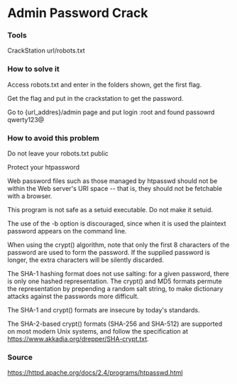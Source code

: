# Admin Password Crack

### Tools

CrackStation
url/robots.txt

### How to solve it
Access robots.txt and enter in the folders shown, get the first flag.

Get the flag and put in the crackstation to get the password.

Go to {url_addres}/admin page and put login :root and found passowrd qwerty123@

### How to avoid this problem
Do not leave your robots.txt public

Protect your htpassword

Web password files such as those managed by htpasswd should not be within the
Web server's URI space -- that is, they should not be fetchable with a browser.

This program is not safe as a setuid executable. Do not make it setuid.

The use of the -b option is discouraged, since when it is used the plaintext
password appears on the command line.

When using the crypt() algorithm, note that only the first 8 characters of the
password are used to form the password. If the supplied password is longer, the
extra characters will be silently discarded.

The SHA-1 hashing format does not use salting: for a given password, there is
only one hashed representation. The crypt() and MD5 formats permute the
representation by prepending a random salt string, to make dictionary attacks
against the passwords more difficult.

The SHA-1 and crypt() formats are insecure by today's standards.

The SHA-2-based crypt() formats (SHA-256 and SHA-512) are supported on most
modern Unix systems, and follow the specification at
https://www.akkadia.org/drepper/SHA-crypt.txt.

### Source
https://httpd.apache.org/docs/2.4/programs/htpasswd.html
